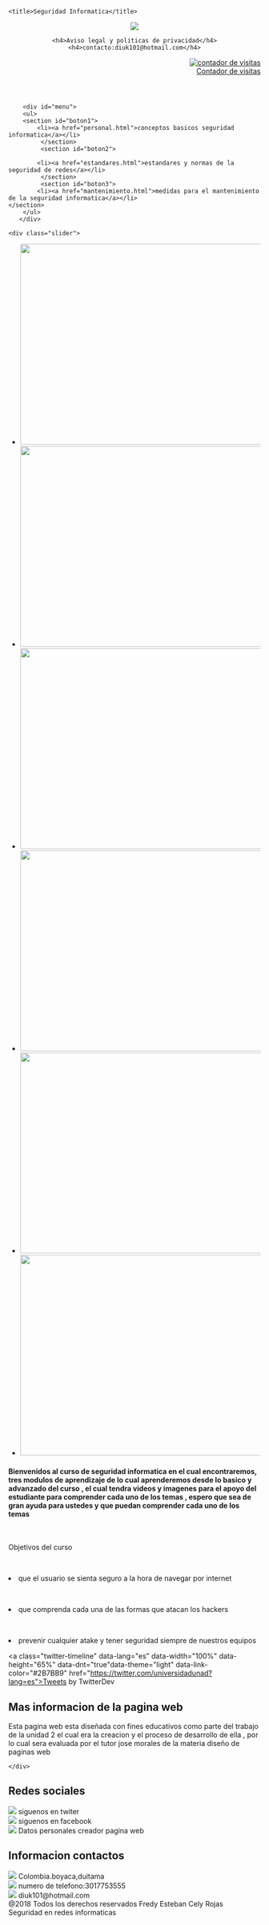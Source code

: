 <!DOCTYPE html>

<html>
<head>
	<meta charset="utf-8">
    <meta description="estructura HTML5 Visual">
    <link rel="stylesheet" type="text/css" href="css/normalize.css">
    <link rel="stylesheet" type="text/css" href="css/estilo1.css">
 
	<title>Seguridad Informatica</title>


</head>
<body>

<header  >

<section id="logo">
<picture>
	<a href="index.html"><img src="img/logo.png"  ></a>
</section>
</picture>

	<h4>Aviso legal y politicas de privacidad</h4>
    <h4>contacto:diuk101@hotmail.com</h4>


<p align="right">
<a href="http://www.websmultimedia.com/contador-de-visitas-gratis" title="Contador De Visitas Gratis">
<img style="border: 0px solid; display: inline;" alt="contador de visitas" src="http://www.websmultimedia.com/contador-de-visitas.php?id=254955"></a><br><a href='http://www.websmultimedia.com/contador-de-visitas-gratis'>Contador de visitas</a><br><a href='http://boxindian.com/'></a></p>

</header>

<nav>
        <!-- Listado de Navegación -->
    
        <div id="menu"> 
        <ul>
        <section id="boton1">
            <li><a href="personal.html">conceptos basicos seguridad informatica</a></li> 
             </section> 
             <section id="boton2">

            <li><a href="estandares.html">estandares y normas de la seguridad de redes</a></li> 
             </section>  
             <section id="boton3">
            <li><a href="mantenimiento.html">medidas para el mantenimiento de la seguridad informatica</a></li>
    </section> 
        </ul>    
       </div>    
</nav>


<article>
	
	<div class="slider">
<ul>
    <li><img src="img/seguridad1.png" width="1500" height="400" alt=""></li>
    <li><img src="img/seguridad2.jpg" width="1500" height="400"alt=""></li>
    <li><img src="img/seguridad3.jpg" width="1500" height="400"alt=""></li>
    <li><img src="img/seguridad4.png" width="1500" height="400"alt=""></li>
    <li><img src="img/seguridad5.jpg" width="1500" height="400"alt=""></li>
    <li><img src="img/seguridad6.jpg" width="1500" height="400"alt=""></li>
</ul>
    </div>
</article>
<div class="aside">
<aside>
    <h4>Bienvenidos al curso de seguridad informatica en el cual encontraremos, tres modulos de aprendizaje de lo cual aprenderemos desde lo basico y advanzado del curso , el cual tendra videos y imagenes para el apoyo del estudiante para comprender cada uno de los temas , espero que sea de gran ayuda para ustedes y que puedan comprender cada uno de los temas </h4>

<br><p> Objetivos del curso <p>
<br><p><li>que el usuario se sienta seguro a la hora de navegar por internet </li></p>
<br><p><li>que comprenda cada una de las formas que atacan los hackers </li></p>
<br><p><li>prevenir cualquier atake y tener seguridad siempre de nuestros equipos </li></p>



 <a class="twitter-timeline" data-lang="es" data-width="100%" data-height="65%" data-dnt="true"data-theme="light" data-link-color="#2B7BB9" href="https://twitter.com/universidadunad?lang=es">Tweets by TwitterDev</a> <script async src="https://platform.twitter.com/widgets.js" charset="utf-8"></script>
</div>
</aside>
<footer>
<section id="footer1">
    <div class="container-footer-all">
<div class="container-body">
    <div class="colum1">
        <h1>Mas informacion de la pagina web</h1>
            <p>Esta pagina web esta diseñada con fines educativos como parte del trabajo de la unidad 2 el cual era la creacion y el proceso de desarrollo de ella , por lo cual sera evaluada por el tutor jose morales de la materia diseño de paginas web</p>



    </div>
<div class="colum2">
    <h1>Redes sociales </h1>
<div class="row">
    <a href="https://twitter.com/search?q=unad&src=typd"><img src="img/Twitter.png"></a>
<label>siguenos en twiter</label>
</div>
<div class="row">
    <a href="https://www.facebook.com/Unad-Zona-Boyacá-2003357469918832/"><img src="img/facebook.jpg"></a>
<label>siguenos en facebook</label>
</div>
<div class="row">
    <a href="autor.html"><img src="img/persona.png"></a>
<label>Datos personales creador pagina web</label>
</div>
</div>
<div class="clomun3">
    <h1>Informacion contactos </h1>
<div class="row2">
    <img src="img/casa.png">
    <label>
        Colombia.boyaca,duitama
    </label>
    <div class="row2">
    <img src="img/celular1.jpg">
    <label>
        numero de telefono:3017753555
    </label>
</div>
<div class="row2">
    <img src="img/mensaje.jpg">
    <label>
        diuk101@hotmail.com
    </label>

<div class="container-footer">
<div class="copyright">
    @2018 Todos los derechos reservados Fredy Esteban Cely Rojas
</div>
<div class="information">
    Seguridad en redes informaticas 
</div>
 </div>
</div>
</section>
</footer>


</body>
<script type="js/jquery.js"></script>
<script type="js/modernizr.js"></script>
<script type="js/prefixfree.js"></script>
</html>
